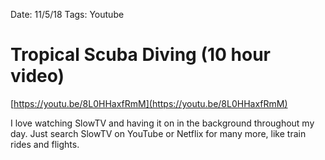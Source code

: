 Date: 11/5/18
Tags: Youtube

# Tropical Scuba Diving (10 hour video)

[https://youtu.be/8L0HHaxfRmM](https://youtu.be/8L0HHaxfRmM)

I love watching SlowTV and having it on in the background throughout my day. Just search SlowTV on YouTube or Netflix for many more, like train rides and flights.
